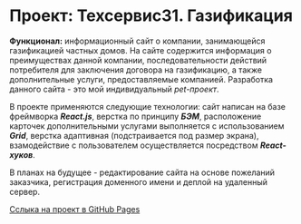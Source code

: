 # Проект: Техсервис31. Газификация

**Функционал:** информационный сайт о компании, занимающейся газификацией частных домов. На сайте содержится информация о преимуществах данной компании, последовательности действий
потребителя для заключения договора на газификацию, а также дополнительные услуги, предоставляемые компанией. Разработка данного сайта - это мой индивидуальный *pet-проект*.

В проекте применяются следующие технологии: сайт написан на базе фреймворка ***React.js***, верстка по принципу ***БЭМ***, расположение карточек дополнительными услугами выполняется с использованием ***Grid***, верстка адаптивная (подстраивается под размер экрана), взамодействие с пользователем осуществляется посредством ***React-хуков***.

В планах на будущее - редактирование сайта на основе пожеланий заказчика, регистрация доменного имени и деплой на удаленный сервер.

[Сслыка на проект в GitHub Pages](https://kudenikov.github.io/techservice31-react/)
